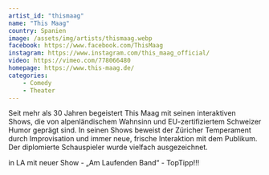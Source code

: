 ```yaml
---
artist_id: "thismaag"
name: "This Maag"
country: Spanien
image: /assets/img/artists/thismaag.webp
facebook: https://www.facebook.com/ThisMaag
instagram: https://www.instagram.com/this_maag_official/
video: https://vimeo.com/778066480
homepage: https://www.this-maag.de/
categories:
    - Comedy
    - Theater
---
```

Seit mehr als 30 Jahren begeistert This Maag mit seinen interaktiven Shows, die von alpenländischem Wahnsinn und EU-zertifiziertem Schweizer Humor geprägt sind. In seinen Shows beweist der Züricher Temperament durch Improvisation und immer neue, frische Interaktion mit dem Publikum. Der diplomierte Schauspieler wurde vielfach ausgezeichnet.

in LA mit neuer Show - „Am Laufenden Band“ - TopTipp!!!